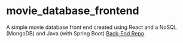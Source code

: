 # movie_database_frontend

A simple movie database front end created using React and a NoSQL (MongoDB) and Java (with Spring Boot) [Back-End Repo](https://github.com/jordanncoats/movie_database_backend).
